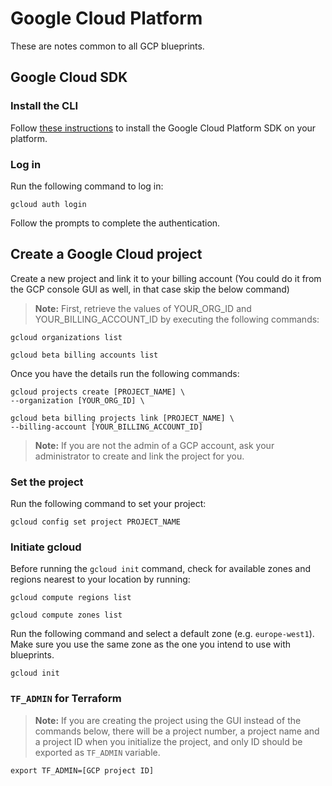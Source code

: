 # Google Cloud Platform

These are notes common to all GCP blueprints.

## Google Cloud SDK

### Install the CLI

Follow [these instructions](https://cloud.google.com/sdk/install) to install the Google Cloud Platform SDK on your platform.

### Log in

Run the following command to log in:

```plain
gcloud auth login
```

Follow the prompts to complete the authentication.

## Create a Google Cloud project

Create a new project and link it to your billing account (You could do it from the GCP console GUI as well, in that case skip the below command)

> **Note:** First, retrieve the values of YOUR_ORG_ID and YOUR_BILLING_ACCOUNT_ID by executing the following commands:

```plain
gcloud organizations list

gcloud beta billing accounts list
```

Once you have the details run the following commands:

```plain
gcloud projects create [PROJECT_NAME] \
--organization [YOUR_ORG_ID] \

gcloud beta billing projects link [PROJECT_NAME] \
--billing-account [YOUR_BILLING_ACCOUNT_ID]
```

> **Note:** If you are not the admin of a GCP account, ask your administrator to create and link the project for you.


### Set the project

Run the following command to set your project:

```plain
gcloud config set project PROJECT_NAME
```

### Initiate gcloud

Before running the `gcloud init` command, check for available zones and regions nearest to your location by running:

```plain
gcloud compute regions list

gcloud compute zones list
```

Run the following command and select a default zone (e.g. `europe-west1`). Make sure you use the same zone as the one you intend to use with blueprints.

```plain
gcloud init
```

### `TF_ADMIN` for Terraform

> **Note:** If you are creating the project using the GUI instead of the commands below, there will be a project number, a project name and a project ID when you initialize the project, and only ID should be exported as `TF_ADMIN` variable.

```plain
export TF_ADMIN=[GCP project ID]
```
